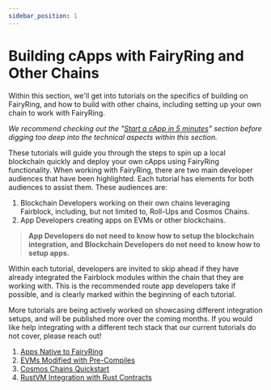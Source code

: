 ```yaml
---
sidebar_position: 1
---
```

# Building cApps with FairyRing and Other Chains

Within this section, we'll get into tutorials on the specifics of building on FairyRing, and how to build with other chains, including setting up your own chain to work with FairyRing.

_We recommend checking out the "[Start a cApp in 5 minutes](../start-a-capp-in-5-minutes/)" section before digging too deep into the technical aspects within this section._

These tutorials will guide you through the steps to spin up a local blockchain quickly and deploy your own cApps using FairyRing functionality. When working with FairyRing, there are two main developer audiences that have been highlighted. Each tutorial has elements for both audiences to assist them. These audiences are:

1. Blockchain Developers working on their own chains leveraging Fairblock, including, but not limited to, Roll-Ups and Cosmos Chains.
2. App Developers creating apps on EVMs or other blockchains.

> **App Developers do not need to know how to setup the blockchain integration, and Blockchain Developers do not need to know how to setup apps.**

Within each tutorial, developers are invited to skip ahead if they have already integrated the Fairblock modules within the chain that they are working with. This is the recommended route app developers take if possible, and is clearly marked within the beginning of each tutorial.

More tutorials are being actively worked on showcasing different integration setups, and will be published more over the coming months. If you would like help integrating with a different tech stack that our current tutorials do not cover, please reach out!

1. [Apps Native to FairyRing](./fairyring/)
2. [EVMs Modified with Pre-Compiles](./evms/evms.md)
3. [Cosmos Chains Quickstart](./cosmos/cosmos_quickstarts.md)
4. [RustVM Integration with Rust Contracts](./Arbitrum/stylus_rustvm.md)